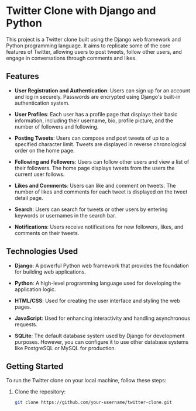# Twitter Clone with Django and Python

This project is a Twitter clone built using the Django web framework and Python programming language. It aims to replicate some of the core features of Twitter, allowing users to post tweets, follow other users, and engage in conversations through comments and likes.

## Features

- **User Registration and Authentication**: Users can sign up for an account and log in securely. Passwords are encrypted using Django's built-in authentication system.

- **User Profiles**: Each user has a profile page that displays their basic information, including their username, bio, profile picture, and the number of followers and following.

- **Posting Tweets**: Users can compose and post tweets of up to a specified character limit. Tweets are displayed in reverse chronological order on the home page.

- **Following and Followers**: Users can follow other users and view a list of their followers. The home page displays tweets from the users the current user follows.

- **Likes and Comments**: Users can like and comment on tweets. The number of likes and comments for each tweet is displayed on the tweet detail page.

- **Search**: Users can search for tweets or other users by entering keywords or usernames in the search bar.

- **Notifications**: Users receive notifications for new followers, likes, and comments on their tweets.

## Technologies Used

- **Django**: A powerful Python web framework that provides the foundation for building web applications.

- **Python**: A high-level programming language used for developing the application logic.

- **HTML/CSS**: Used for creating the user interface and styling the web pages.

- **JavaScript**: Used for enhancing interactivity and handling asynchronous requests.

- **SQLite**: The default database system used by Django for development purposes. However, you can configure it to use other database systems like PostgreSQL or MySQL for production.

## Getting Started

To run the Twitter clone on your local machine, follow these steps:

1. Clone the repository:

   ```bash
   git clone https://github.com/your-username/twitter-clone.git
